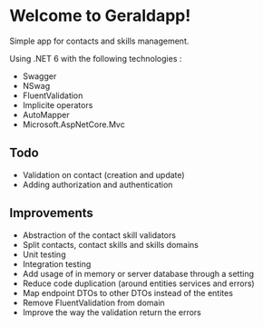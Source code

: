 # Welcome to Geraldapp!

Simple app for contacts and skills management.

Using .NET 6 with the following technologies :

- Swagger
- NSwag
- FluentValidation
- Implicite operators
- AutoMapper
- Microsoft.AspNetCore.Mvc

## Todo
- Validation on contact (creation and update)
- Adding authorization and authentication

## Improvements
- Abstraction of the contact skill validators
- Split contacts, contact skills and skills domains
- Unit testing
- Integration testing
- Add usage of in memory or server database through a setting
- Reduce code duplication (around entities services and errors)
- Map endpoint DTOs to other DTOs instead of the entites
- Remove FluentValidation from domain
- Improve the way the validation return the errors